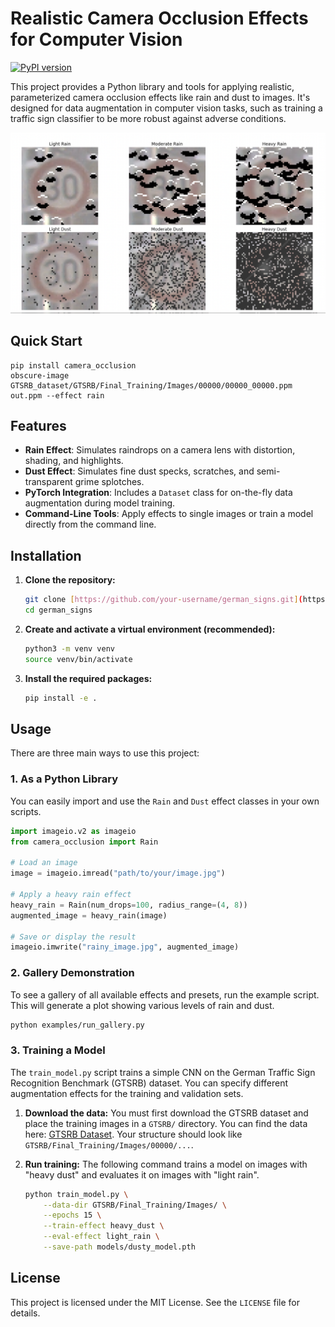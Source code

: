 # Realistic Camera Occlusion Effects for Computer Vision
[![PyPI version](https://img.shields.io/pypi/v/camera-occlusion.svg)](https://pypi.org/project/camera-occlusion/)

This project provides a Python library and tools for applying realistic, parameterized camera occlusion effects like rain and dust to images. It's designed for data augmentation in computer vision tasks, such as training a traffic sign classifier to be more robust against adverse conditions.


![Example noise image](examples/example_noise.png)

## Quick Start
```
pip install camera_occlusion
obscure-image GTSRB_dataset/GTSRB/Final_Training/Images/00000/00000_00000.ppm  out.ppm --effect rain
```

## Features

* **Rain Effect**: Simulates raindrops on a camera lens with distortion, shading, and highlights.
* **Dust Effect**: Simulates fine dust specks, scratches, and semi-transparent grime splotches.
* **PyTorch Integration**: Includes a `Dataset` class for on-the-fly data augmentation during model training.
* **Command-Line Tools**: Apply effects to single images or train a model directly from the command line.

## Installation

1.  **Clone the repository:**
    ```bash
    git clone [https://github.com/your-username/german_signs.git](https://github.com/your-username/german_signs.git)
    cd german_signs
    ```

2.  **Create and activate a virtual environment (recommended):**
    ```bash
    python3 -m venv venv
    source venv/bin/activate
    ```

3.  **Install the required packages:**
    ```bash
    pip install -e .
    ```

## Usage

There are three main ways to use this project:

### 1. As a Python Library

You can easily import and use the `Rain` and `Dust` effect classes in your own scripts.

```python
import imageio.v2 as imageio
from camera_occlusion import Rain

# Load an image
image = imageio.imread("path/to/your/image.jpg")

# Apply a heavy rain effect
heavy_rain = Rain(num_drops=100, radius_range=(4, 8))
augmented_image = heavy_rain(image)

# Save or display the result
imageio.imwrite("rainy_image.jpg", augmented_image)
```

### 2. Gallery Demonstration

To see a gallery of all available effects and presets, run the example script. This will generate a plot showing various levels of rain and dust.

```bash
python examples/run_gallery.py
```

### 3. Training a Model

The `train_model.py` script trains a simple CNN on the German Traffic Sign Recognition Benchmark (GTSRB) dataset. You can specify different augmentation effects for the training and validation sets.

1.  **Download the data:**
    You must first download the GTSRB dataset and place the training images in a `GTSRB/` directory. You can find the data here: [GTSRB Dataset](https://benchmark.ini.rub.de/gtsrb_news.html). Your structure should look like `GTSRB/Final_Training/Images/00000/...`.

2.  **Run training:**
    The following command trains a model on images with "heavy dust" and evaluates it on images with "light rain".

    ```bash
    python train_model.py \
        --data-dir GTSRB/Final_Training/Images/ \
        --epochs 15 \
        --train-effect heavy_dust \
        --eval-effect light_rain \
        --save-path models/dusty_model.pth
    ```

## License

This project is licensed under the MIT License. See the `LICENSE` file for details.
